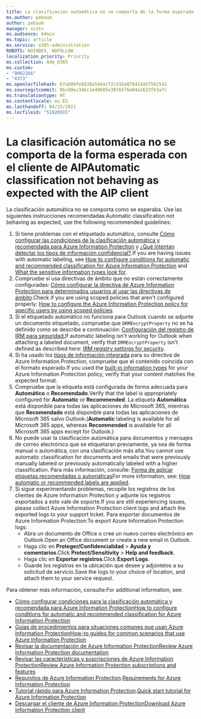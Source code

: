 ```yaml
---
title: La clasificación automática no se comporta de la forma esperada con el cliente de AIP
ms.author: pebaum
author: pebaum
manager: scotv
ms.audience: Admin
ms.topic: article
ms.service: o365-administration
ROBOTS: NOINDEX, NOFOLLOW
localization_priority: Priority
ms.collection: Adm_O365
ms.custom:
- "9002266"
- "4373"
ms.openlocfilehash: b7ab09fe8430a54dacf2cd1ba076414a5f562541
ms.sourcegitcommit: 8bc60ec34bc1e40685e3976576e04a2623f63a7c
ms.translationtype: HT
ms.contentlocale: es-ES
ms.lasthandoff: 04/15/2021
ms.locfileid: "51820915"
---
```

# <a name="automatic-classification-not-behaving-as-expected-with-the-aip-client"></a><span data-ttu-id="b0cc9-102">La clasificación automática no se comporta de la forma esperada con el cliente de AIP</span><span class="sxs-lookup"><span data-stu-id="b0cc9-102">Automatic classification not behaving as expected with the AIP client</span></span>

<span data-ttu-id="b0cc9-103">La clasificación automática no se comporta como se esperaba. Use las siguientes instrucciones recomendadas:</span><span class="sxs-lookup"><span data-stu-id="b0cc9-103">Automatic classification not behaving as expected, use the following recommended guidelines:</span></span>

1. <span data-ttu-id="b0cc9-104">Si tiene problemas con el etiquetado automático, consulte [Cómo configurar las condiciones de la clasificación automática y recomendada para Azure Information Protection](https://docs.microsoft.com/azure/information-protection/configure-policy-classification) y [¿Qué intentan detectar los tipos de información confidencial?](https://docs.microsoft.com/microsoft-365/compliance/sensitive-information-type-entity-definitions).</span><span class="sxs-lookup"><span data-stu-id="b0cc9-104">If you are having issues with automatic labeling, see [How to configure conditions for automatic and recommended classification for Azure Information Protection](https://docs.microsoft.com/azure/information-protection/configure-policy-classification) and [What the sensitive information types look for](https://docs.microsoft.com/microsoft-365/compliance/sensitive-information-type-entity-definitions).</span></span>
2. <span data-ttu-id="b0cc9-105">Compruebe si usa directivas de ámbito que no están correctamente configuradas: [Cómo configurar la directiva de Azure Information Protection para determinados usuarios al usar las directivas de ámbito](https://docs.microsoft.com/azure/information-protection/configure-policy-scope).</span><span class="sxs-lookup"><span data-stu-id="b0cc9-105">Check if you are using scoped policies that aren't configured properly: [How to configure the Azure Information Protection policy for specific users by using scoped policies](https://docs.microsoft.com/azure/information-protection/configure-policy-scope).</span></span>
3. <span data-ttu-id="b0cc9-106">Si el etiquetado automático no funciona para Outlook cuando se adjunte un documento etiquetado, compruebe que `DRMEncryptProperty` no se ha definido como se describe a continuación: [Configuración del registro de IRM para seguridad.](https://docs.microsoft.com/deployoffice/security/protect-sensitive-messages-and-documents-by-using-irm-in-office#office-2016-irm-registry-key-options)</span><span class="sxs-lookup"><span data-stu-id="b0cc9-106">If automatic labeling isn't working for Outlook when attaching a labeled document, verify that `DRMEncryptProperty` isn't defined as described here: [IRM registry settings for security](https://docs.microsoft.com/deployoffice/security/protect-sensitive-messages-and-documents-by-using-irm-in-office#office-2016-irm-registry-key-options).</span></span>
4. <span data-ttu-id="b0cc9-107">Si ha usado los [tipos de información integrada](https://support.office.com/article/What-the-sensitive-information-types-look-for-fd505979-76be-4d9f-b459-abef3fc9e86b) para su directiva de Azure Information Protection, compruebe que el contenido coincida con el formato esperado.</span><span class="sxs-lookup"><span data-stu-id="b0cc9-107">If you used the [built-in information types](https://support.office.com/article/What-the-sensitive-information-types-look-for-fd505979-76be-4d9f-b459-abef3fc9e86b) for your Azure Information Protection policy, verify that your content matches the expected format.</span></span>
5. <span data-ttu-id="b0cc9-108">Compruebe que la etiqueta está configurada de forma adecuada para **Automático** o **Recomendado**.</span><span class="sxs-lookup"><span data-stu-id="b0cc9-108">Verify that the label is appropriately configured for **Automatic** or **Recommended**.</span></span> <span data-ttu-id="b0cc9-109">La etiqueta **Automática** está disponible para todas las aplicaciones de Microsoft 365, mientras que **Recomendado** está disponible para todas las aplicaciones de Microsoft 365 salvo Outlook.</span><span class="sxs-lookup"><span data-stu-id="b0cc9-109">(**Automatic** labeling is available for all Microsoft 365 apps, whereas **Recommended** is available for all Microsoft 365 apps except for Outlook.)</span></span>
6. <span data-ttu-id="b0cc9-110">No puede usar la clasificación automática para documentos y mensajes de correo electrónico que se etiquetaran previamente, ya sea de forma manual o automática, con una clasificación más alta.</span><span class="sxs-lookup"><span data-stu-id="b0cc9-110">You cannot use automatic classification for documents and emails that were previously manually labeled or previously automatically labeled with a higher classification.</span></span>  <span data-ttu-id="b0cc9-111">Para más información, consulte: [Forma de aplicar etiquetas recomendadas o automáticas](https://docs.microsoft.com/azure/information-protection/configure-policy-classification#how-automatic-or-recommended-labels-are-applied)</span><span class="sxs-lookup"><span data-stu-id="b0cc9-111">For more information, see: [How automatic or recommended labels are applied](https://docs.microsoft.com/azure/information-protection/configure-policy-classification#how-automatic-or-recommended-labels-are-applied).</span></span>
7. <span data-ttu-id="b0cc9-112">Si sigue experimentando problemas, recopile los registros de los clientes de Azure Information Protection y adjunte los registros exportados a este vale de soporte.</span><span class="sxs-lookup"><span data-stu-id="b0cc9-112">If you are still experiencing issues, please collect Azure Information Protection client logs and attach the exported logs to your support ticket.</span></span> <span data-ttu-id="b0cc9-113">Para exportar documentos de Azure Information Protection:</span><span class="sxs-lookup"><span data-stu-id="b0cc9-113">To export Azure Information Protection logs:</span></span>
    - <span data-ttu-id="b0cc9-114">Abra un documento de Office o cree un nuevo correo electrónico en Outlook.</span><span class="sxs-lookup"><span data-stu-id="b0cc9-114">Open an Office document or create a new email in Outlook.</span></span>
    - <span data-ttu-id="b0cc9-115">Haga clic en **Proteger/Confidencialidad** > **Ayuda y comentarios**.</span><span class="sxs-lookup"><span data-stu-id="b0cc9-115">Click **Protect/Sensitivity** > **Help and feedback**.</span></span>
    - <span data-ttu-id="b0cc9-116">Haga clic en **Exportar registros**.</span><span class="sxs-lookup"><span data-stu-id="b0cc9-116">Click **Export Logs**.</span></span>
    - <span data-ttu-id="b0cc9-117">Guarde los registros en la ubicación que desee y adjúntelos a su solicitud de servicio.</span><span class="sxs-lookup"><span data-stu-id="b0cc9-117">Save the logs to your choice of location, and attach them to your service request.</span></span>

<span data-ttu-id="b0cc9-118">Para obtener más información, consulte:</span><span class="sxs-lookup"><span data-stu-id="b0cc9-118">For additional information, see:</span></span>

- [<span data-ttu-id="b0cc9-119">Cómo configurar condiciones para la clasificación automática y recomendada para Azure Information Protection</span><span class="sxs-lookup"><span data-stu-id="b0cc9-119">How to configure conditions for automatic and recommended classification for Azure Information Protection</span></span>](https://docs.microsoft.com/azure/information-protection/configure-policy-classification)
- [<span data-ttu-id="b0cc9-120">Guías de procedimientos para situaciones comunes que usan Azure Information Protection</span><span class="sxs-lookup"><span data-stu-id="b0cc9-120">How-to guides for common scenarios that use Azure Information Protection</span></span>](https://docs.microsoft.com/azure/information-protection/how-to-guides)
- [<span data-ttu-id="b0cc9-121">Revisar la documentación de Azure Information Protection</span><span class="sxs-lookup"><span data-stu-id="b0cc9-121">Review Azure Information Protection documentation</span></span>](https://docs.microsoft.com/azure/information-protection/what-is-information-protection)
- [<span data-ttu-id="b0cc9-122">Revisar las características y suscripciones de Azure Information Protection</span><span class="sxs-lookup"><span data-stu-id="b0cc9-122">Review Azure Information Protection subscriptions and features</span></span>](https://azure.microsoft.com/pricing/details/information-protection)
- <span data-ttu-id="b0cc9-123">[Requisitos de Azure Information Protection](https://docs.microsoft.com/azure/information-protection/get-started/requirements).</span><span class="sxs-lookup"><span data-stu-id="b0cc9-123">[Requirements for Azure Information Protection](https://docs.microsoft.com/azure/information-protection/get-started/requirements)</span></span>
- <span data-ttu-id="b0cc9-124">[Tutorial rápido para Azure Information Protection](https://docs.microsoft.com/azure/information-protection/get-started/infoprotect-quick-start-tutorial).</span><span class="sxs-lookup"><span data-stu-id="b0cc9-124">[Quick start tutorial for Azure Information Protection](https://docs.microsoft.com/azure/information-protection/get-started/infoprotect-quick-start-tutorial)</span></span>
- [<span data-ttu-id="b0cc9-125">Descargar el cliente de Azure Information Protection</span><span class="sxs-lookup"><span data-stu-id="b0cc9-125">Download Azure Information Protection client</span></span>](https://www.microsoft.com/download/details.aspx?id=53018)
